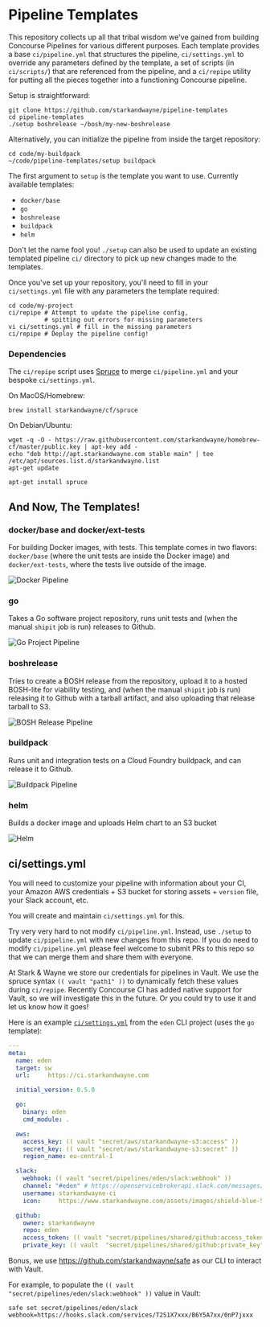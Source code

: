 Pipeline Templates
==================

This repository collects up all that tribal wisdom we've gained
from building Concourse Pipelines for various different purposes.
Each template provides a base `ci/pipeline.yml` that structures the
pipeline, `ci/settings.yml` to override any parameters defined by the template, a set of scripts (in `ci/scripts/`) that are referenced
from the pipeline, and a `ci/repipe` utility for putting all the
pieces together into a functioning Concourse pipeline.

Setup is straightforward:

```shell
git clone https://github.com/starkandwayne/pipeline-templates
cd pipeline-templates
./setup boshrelease ~/bosh/my-new-boshrelease
```

Alternatively, you can initialize the pipeline from inside the
target repository:

```shell
cd code/my-buildpack
~/code/pipeline-templates/setup buildpack
```

The first argument to `setup` is the template you want to use. Currently available templates:

* `docker/base`
* `go`
* `boshrelease`
* `buildpack`
* `helm`

Don't let the name fool you!  `./setup` can also be used to update
an existing templated pipeline `ci/` directory to pick up new
changes made to the templates.

Once you've set up your repository, you'll need to fill in your
`ci/settings.yml` file with any parameters the template required:

```shell
cd code/my-project
ci/repipe # Attempt to update the pipeline config,
          # spitting out errors for missing parameters
vi ci/settings.yml # fill in the missing parameters
ci/repipe # Deploy the pipeline config!
```

### Dependencies

The `ci/repipe` script uses [Spruce](https://github.com/geofffranks/spruce) to merge `ci/pipeline.yml` and your bespoke `ci/settings.yml`.

On MacOS/Homebrew:

```shell
brew install starkandwayne/cf/spruce
```

On Debian/Ubuntu:

```shell
wget -q -O - https://raw.githubusercontent.com/starkandwayne/homebrew-cf/master/public.key | apt-key add -
echo "deb http://apt.starkandwayne.com stable main" | tee /etc/apt/sources.list.d/starkandwayne.list
apt-get update

apt-get install spruce
```

## And Now, The Templates!

### docker/base and docker/ext-tests

For building Docker images, with tests.  This template comes in
two flavors: `docker/base` (where the unit tests are inside the
Docker image) and `docker/ext-tests`, where the tests live outside
of the image.

![Docker Pipeline][docker-pipeline]

### go

Takes a Go software project repository, runs unit tests and
(when the manual `shipit` job is run) releases to Github.

![Go Project Pipeline][go-pipeline]

### boshrelease

Tries to create a BOSH release from the repository, upload it to a
hosted BOSH-lite for viability testing, and (when the manual
`shipit` job is run) releasing it to Github with a tarball
artifact, and also uploading that release tarball to S3.

![BOSH Release Pipeline][boshrelease-pipeline]

### buildpack

Runs unit and integration tests on a Cloud Foundry buildpack, and can release it to Github.

![Buildpack Pipeline][buildpack-pipeline]

### helm

Builds a docker image and uploads Helm chart to an S3 bucket

![Helm][helm-pipeline]

## ci/settings.yml

You will need to customize your pipeline with information about your CI, your Amazon AWS credentials + S3 bucket for storing assets + `version` file, your Slack account, etc.

You will create and maintain `ci/settings.yml` for this.

Try very very hard to not modify `ci/pipeline.yml`. Instead, use `./setup` to update `ci/pipeline.yml` with new changes from this repo. If you do need to modify `ci/pipeline.yml` please feel welcome to submit PRs to this repo so that we can merge them and share them with everyone.

At Stark & Wayne we store our credentials for pipelines in Vault. We use the spruce syntax `(( vault "path1" ))` to dynamically fetch these values during `ci/repipe`. Recently Concourse CI has added native support for Vault, so we will investigate this in the future. Or you could try to use it and let us know how it goes!

Here is an example [`ci/settings.yml`](https://github.com/starkandwayne/eden/blob/master/ci/settings.yml) from the `eden` CLI project (uses the `go` template):

```yaml
---
meta:
  name: eden
  target: sw
  url:     https://ci.starkandwayne.com

  initial_version: 0.5.0

  go:
    binary: eden
    cmd_module: .

  aws:
    access_key: (( vault "secret/aws/starkandwayne-s3:access" ))
    secret_key: (( vault "secret/aws/starkandwayne-s3:secret" ))
    region_name: eu-central-1

  slack:
    webhook: (( vault "secret/pipelines/eden/slack:webhook" ))
    channel: "#eden" # https://openservicebrokerapi.slack.com/messages/C6Y5A2N8Z/
    username: starkandwayne-ci
    icon:     https://www.starkandwayne.com/assets/images/shield-blue-50x50.png

  github:
    owner: starkandwayne
    repo: eden
    access_token: (( vault "secret/pipelines/shared/github:access_token" ))
    private_key: (( vault  "secret/pipelines/shared/github:private_key" ))
```

Bonus, we use https://github.com/starkandwayne/safe as our CLI to interact with Vault.

For example, to populate the `(( vault "secret/pipelines/eden/slack:webhook" ))` value in Vault:

```
safe set secret/pipelines/eden/slack webhook=https://hooks.slack.com/services/T2S1X7xxx/B6Y5A7xx/0nP7jxxx
```

[docker-pipeline]:      https://raw.githubusercontent.com/starkandwayne/pipeline-templates/master/screenshots/docker.png
[boshrelease-pipeline]: https://raw.githubusercontent.com/starkandwayne/pipeline-templates/master/screenshots/boshrelease.png
[go-pipeline]:          https://raw.githubusercontent.com/starkandwayne/pipeline-templates/master/screenshots/go.png
[buildpack-pipeline]:          https://raw.githubusercontent.com/starkandwayne/pipeline-templates/master/screenshots/buildpack.png
[helm-pipeline]: https://raw.githubusercontent.com/starkandwayne/pipeline-templates/master/screenshots/helm.png